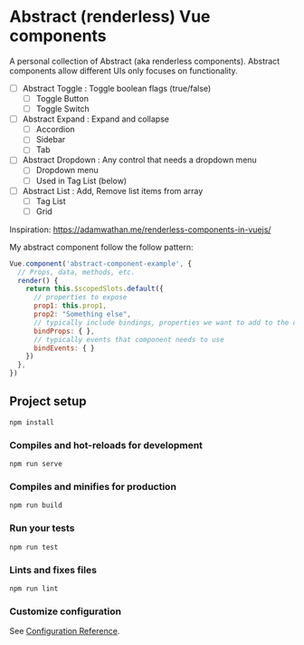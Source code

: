 # Abstract (renderless) Vue components

A personal collection of Abstract (aka renderless components). Abstract components allow different UIs only focuses on functionality.

- [ ] Abstract Toggle : Toggle boolean flags (true/false) 
  - [ ] Toggle Button
  - [ ] Toggle Switch 
- [ ] Abstract Expand : Expand and collapse 
  - [ ] Accordion 
  - [ ] Sidebar
  - [ ] Tab
- [ ] Abstract Dropdown : Any control that needs a dropdown menu
  - [ ] Dropdown menu
  - [ ] Used in Tag List (below)
- [ ] Abstract List : Add, Remove list items from array
  - [ ] Tag List
  - [ ] Grid

Inspiration: https://adamwathan.me/renderless-components-in-vuejs/

My abstract component follow the follow pattern:

``` javascript
Vue.component('abstract-component-example', {
  // Props, data, methods, etc.
  render() {
    return this.$scopedSlots.default({
      // properties to expose
      prop1: this.prop1,
      prop2: "Something else",
      // typically include bindings, properties we want to add to the component
      bindProps: { },
      // typically events that component needs to use
      bindEvents: { }      
    })
  },
})
```


## Project setup
```
npm install
```

### Compiles and hot-reloads for development
```
npm run serve
```

### Compiles and minifies for production
```
npm run build
```

### Run your tests
```
npm run test
```

### Lints and fixes files
```
npm run lint
```

### Customize configuration
See [Configuration Reference](https://cli.vuejs.org/config/).

